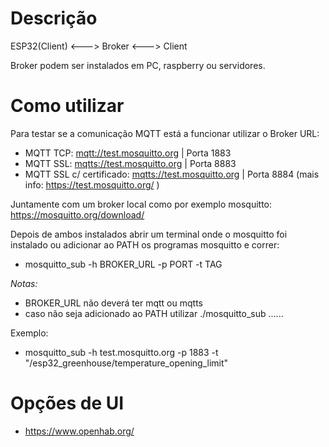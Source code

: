 # Descrição
ESP32(Client) <---> Broker <---> Client

Broker podem ser instalados em PC, raspberry ou servidores.

# Como utilizar
Para testar se a comunicação MQTT está a funcionar utilizar o Broker URL:
* MQTT TCP: <mqtt://test.mosquitto.org> | Porta 1883
* MQTT SSL: <mqtts://test.mosquitto.org> | Porta 8883
* MQTT SSL c/ certificado: <mqtts://test.mosquitto.org> | Porta 8884
(mais info: https://test.mosquitto.org/ )

Juntamente com um broker local como por exemplo mosquitto:
https://mosquitto.org/download/

Depois de ambos instalados abrir um terminal onde o mosquitto foi instalado ou adicionar ao PATH os programas mosquitto e correr:
* mosquitto_sub -h BROKER_URL -p PORT -t TAG

*Notas:* 
* BROKER_URL não deverá ter mqtt ou mqtts
* caso não seja adicionado ao PATH utilizar ./mosquitto_sub ......

Exemplo:
* mosquitto_sub -h test.mosquitto.org -p 1883 -t "/esp32_greenhouse/temperature_opening_limit"


# Opções de UI

* https://www.openhab.org/
